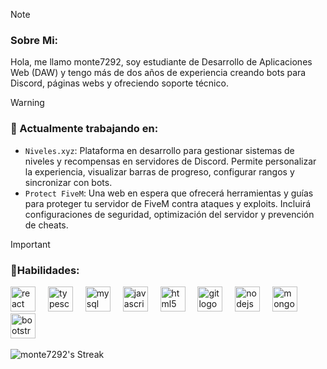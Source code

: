 > [!NOTE]
> ### Sobre Mi:
> <p align="left">Hola, me llamo monte7292, soy estudiante de Desarrollo de Aplicaciones Web (DAW) y tengo más de dos años de experiencia creando bots para Discord, páginas webs y ofreciendo soporte técnico.</p>


> [!WARNING]  
> ### 👷 Actualmente trabajando en:  
> - ``Niveles.xyz``: Plataforma en desarrollo para gestionar sistemas de niveles y recompensas en servidores de Discord. Permite personalizar la experiencia, visualizar barras de progreso, configurar rangos y sincronizar con bots.  
> - ``Protect FiveM``: Una web en espera que ofrecerá herramientas y guías para proteger tu servidor de FiveM contra ataques y exploits. Incluirá configuraciones de seguridad, optimización del servidor y prevención de cheats.  



> [!IMPORTANT]
> ### 🚀Habilidades:
> <div align="left">
>   <img src="https://cdn.jsdelivr.net/gh/devicons/devicon/icons/react/react-original.svg" height="40" alt="react logo"  />
>   <img width="12" />
>   <img src="https://cdn.jsdelivr.net/gh/devicons/devicon/icons/typescript/typescript-original.svg" height="40" alt="typescript logo"  />
>   <img width="12" />
>   <img src="https://cdn.jsdelivr.net/gh/devicons/devicon/icons/mysql/mysql-original.svg" height="40" alt="mysql logo"  />
>   <img width="12" />
>   <img src="https://cdn.jsdelivr.net/gh/devicons/devicon/icons/javascript/javascript-original.svg" height="40" alt="javascript logo"  />
>   <img width="12" />
>   <img src="https://cdn.jsdelivr.net/gh/devicons/devicon/icons/html5/html5-original.svg" height="40" alt="html5 logo"  />
>   <img width="12" />
>   <img src="https://cdn.jsdelivr.net/gh/devicons/devicon/icons/git/git-original.svg" height="40" alt="git logo"  />
>   <img width="12" />
>   <img src="https://cdn.jsdelivr.net/gh/devicons/devicon/icons/nodejs/nodejs-original.svg" height="40" alt="nodejs logo"  />
>   <img width="12" />
>   <img src="https://cdn.jsdelivr.net/gh/devicons/devicon/icons/mongodb/mongodb-original.svg" height="40" alt="mongodb logo"  />
>   <img width="12" />
>   <img src="https://cdn.jsdelivr.net/gh/devicons/devicon/icons/bootstrap/bootstrap-original.svg" height="40" alt="bootstrap logo"  />
>   <img width="12" />
> </div>
![monte7292's Streak](https://github-readme-streak-stats.herokuapp.com/?user=monte7292&theme=tokyonight&hide_border=true)
